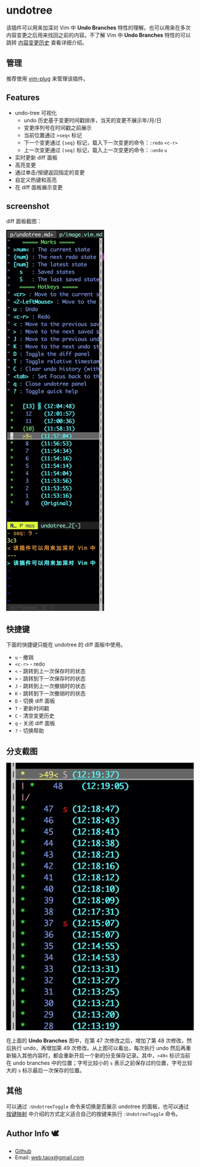 # undotree

该插件可以用来加深对 Vim 中 **Undo Branches** 特性的理解。也可以用来在多次内容变更之后用来找回之前的内容。不了解 Vim 中 **Undo Branches** 特性的可以跳转 [内容变更历史](../undo.md) 查看详细介绍。

## 管理

推荐使用 [vim-plug](./vim-plug.md) 来管理该插件。

## Features

* undo-tree 可视化
  * undo 历史基于变更时间戳排序，当天的变更不展示年/月/日
  * 变更序列号在时间戳之前展示
  * 当前位置通过 `>seq<` 标记
  * 下一个变更通过 `{seq}` 标记，载入下一次变更的命令：`:redo` `<c-r>`
  * 上一次变更通过 `[seq]` 标记，载入上一次变更的命令：`:undo` `u`
* 实时更新 diff 面板
* 高亮变更
* 通过单击/按键返回指定的变更
* 自定义热键和高亮
* 在 diff 面板展示变更

## screenshot

diff 面板截图：

![](../images/undotree/diff-panel.jpg)

## 快捷键

下面的快捷键只能在 undotree 的 diff 面板中使用。

* `u` - 撤销
* `<c-r>` - redo
* `<` - 跳转到上一次保存时的状态
* `>` - 跳转到下一次保存时的状态
* `J` - 跳转到上一次撤销时的状态
* `K` - 跳转到下一次撤销时的状态
* `D` - 切换 diff 面板
* `T` - 更新时间戳
* `C` - 清空变更历史
* `q` - 关闭 diff 面板
* `?` - 切换帮助

## 分支截图

![](../images/undotree/branch.jpg)

在上面的 **Undo Branches** 图中，在第 47 次修改之后，增加了第 48 次修改，然后执行 undo，再增加第 49 次修改。从上图可以看出，每次执行 undo 然后再重新输入其他内容时，都会重新开启一个新的分支保存记录。其中，`>49<` 标识当前在 undo branches 中的位置；字号比较小的 `s` 表示之前保存过的位置，字号比较大的 `s` 标示最后一次保存的位置。

## 其他

可以通过 `:UndotreeToggle` 命令来切换是否展示 undotree 的面板，也可以通过 [按键映射](../map.md) 中介绍的方式定义适合自己的按键来执行 `:UndotreeToggle` 命令。

## Author Info 🕊 

* [Github](https://github.com/Tao-Quixote)
* Email: <web.taox@gmail.com>
